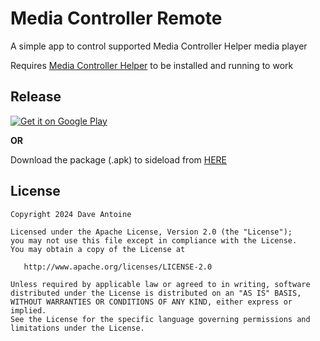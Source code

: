 # Media Controller Remote

A simple app to control supported Media Controller Helper media player

Requires <a href="https://github.com/thewizrd/iTunes-SMTC">Media Controller Helper</a> to be
installed and running to work

## Release

<a href='https://play.google.com/store/apps/details?id=com.thewizrd.mediacontroller.remote&pcampaignid=pcampaignidMKT-Other-global-all-co-prtnr-py-PartBadge-Mar2515-1'><img alt='Get it on Google Play' src='https://play.google.com/intl/en_us/badges/static/images/badges/en_badge_web_generic.png'/></a>

<b>OR</b>

Download the package (.apk) to sideload
from <a href="https://github.com/thewizrd/MediaControllerRemote/releases">HERE</a>

## License

    Copyright 2024 Dave Antoine

    Licensed under the Apache License, Version 2.0 (the "License");
    you may not use this file except in compliance with the License.
    You may obtain a copy of the License at

       http://www.apache.org/licenses/LICENSE-2.0

    Unless required by applicable law or agreed to in writing, software
    distributed under the License is distributed on an "AS IS" BASIS,
    WITHOUT WARRANTIES OR CONDITIONS OF ANY KIND, either express or implied.
    See the License for the specific language governing permissions and
    limitations under the License.
